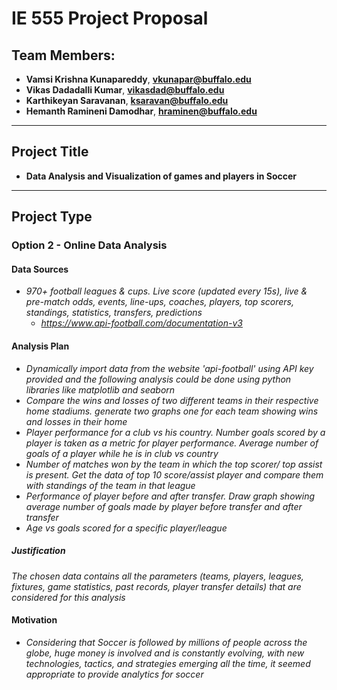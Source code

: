 # IE 555 Project Proposal

## Team Members:  
- **Vamsi Krishna Kunapareddy**, **vkunapar@buffalo.edu**
- **Vikas Dadadalli Kumar**, **vikasdad@buffalo.edu**
- **Karthikeyan Saravanan**, **ksaravan@buffalo.edu**
- **Hemanth Ramineni Damodhar**, **hraminen@buffalo.edu**


---

## Project Title

- **Data Analysis and Visualization of games and players in Soccer**

--- 

## Project Type

### Option 2 - Online Data Analysis

#### Data Sources
- *970+ football leagues & cups. Live score (updated every 15s), live & pre-match odds, events, line-ups, coaches, players, top scorers, standings, statistics, transfers, predictions*
    - *https://www.api-football.com/documentation-v3*

#### Analysis Plan
- *Dynamically import data from the website 'api-football' using API key provided and the following analysis could be done using python libraries like matplotlib and seaborn*
- *Compare the wins and losses of two different teams in their respective home stadiums. generate two graphs one for each team showing wins and losses in their home*
- *Player performance for a club vs his country. Number goals scored by a player is taken as a metric for player performance. Average number of goals of a player while he is in club vs country*
- *Number of matches won by the team in which the top scorer/ top assist is present. Get the data of top 10 score/assist player and compare them with standings of the team in that league*
- *Performance of player before and after transfer. Draw graph showing average number of goals made by player before transfer and after transfer*
- *Age vs goals scored for a specific player/league*
##### Justification
   *The chosen data contains all the parameters (teams, players, leagues, fixtures, game statistics, past records, player transfer details) that are considered for this analysis*

#### Motivation
- *Considering that Soccer is followed by millions of people across the globe, huge money is involved and is constantly evolving, with new technologies, tactics, and strategies emerging all the time, it seemed appropriate to provide analytics for soccer*

